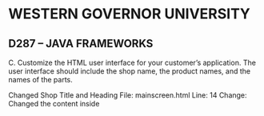 # WESTERN GOVERNOR UNIVERSITY 
## D287 – JAVA FRAMEWORKS

C.  Customize the HTML user interface for your customer’s application. The user interface should include the shop name, the product names, and the names of the parts.

Changed Shop Title and Heading
File: mainscreen.html
Line: 14
Change: Changed the content inside <title> tag from "My Bicycle Shop" to "Little Bit Better"
File: mainscreen.html
Line: 19
Change:  Change the content inside <h1> tag from "Shop" to "Little Bit Better"

Changed the Parts Section Heading and Added Parts
File: mainscreen.html
Line: 21
Change: Changed the content inside <h1> tag from "Parts" to "Components".
File: mainscreen.html
Lines: 30-34
Change: Added the parts: “CPU”, “Motherboard”, “RAM”, “Storage” and “Power Supply”

Changed the Products Section Heading and Added Products
File: mainscreen.html
Line: 56
Change: Changed the content inside <h2> tag from “Products” to “Devices”
File: mainscreen.html
Line: 70-74
Change: Added the products: “Work Station”, “Desktop”, “Laptop”, “Gaming PC” and “Smartphone”

Commited and pushed with message "Customized the mainscreen.html file for customer shop"



D.  Add an “About” page to the application to describe your chosen customer’s company to web viewers and include navigation to and from the “About” page and the main screen.

File: about.html
Line: Whole File
Change: Created a new file, describing the company and added button to navigate to main screen

File: AboutController.java
Line: Whole File
Change: Created a new controller to map the about URL to the template

File: mainscreen.html
Line: 75
Change: Added an “About Us” button to navigate to the about page

Committed and pushed with message "Added about page and buttons to navigate to and from the about page and main screen"



E.  Add a sample inventory appropriate for your chosen store to the application. You should have five parts and five products in your sample inventory and should not overwrite existing data in the database.

File: BootStrapData.java
Line: 35
Change: Added if statement to check if part and repository are both empty

File: BootStrapData.java
Line: 36-78
Change: Added 5 sample parts and 5 sample products

Commited and pushed with message "Added sample inventory with 5 parts and products"



F.  Add a “Buy Now” button to your product list. Your “Buy Now” button must meet each of the following parameters:
•  The “Buy Now” button must be next to the buttons that update and delete products.
•  The button should decrement the inventory of that product by one. It should not affect the inventory of any of the associated parts.
•  Display a message that indicates the success or failure of a purchase.

File: mainscreen.html
Line: 93
Change: Added a "Buy Now" button

File: BuyProductController.java
Line: Whole file
Change: Created a new controller to update and delete products

File: mainscreen.html
Line: 22-24
Change: Updated file to display the message that shows if the purchase was successful or not

Committed and pushed with message "Created buy now button that updates and deletes product and displays a message showing if purchase was successful or failed"



G.  Modify the parts to track maximum and minimum inventory by doing the following:
•  Add additional fields to the part entity for maximum and minimum inventory.
•  Modify the sample inventory to include the maximum and minimum fields.
•  Add to the InhousePartForm and OutsourcedPartForm forms additional text inputs for the inventory so the user can set the maximum and minimum values.
•  Rename the file the persistent storage is saved to.
•  Modify the code to enforce that the inventory is between or at the minimum and maximum value.

File: Parts.java
Line: 31-34
Change: Added fields for minimum and maximum inventory

File: Parts.java
Line: 44-58
Change: Updated the Part constructors to include minInv and maxInv

File: Parts.java
Line: 89-95
Change: Added getters and setters for minInv and maxInv

File: Parts.java
Line: 105
Change: Added a method to check if inventory is between min and max values

File: BootStrapData.java
Line: 41-74
Change: Added min and max inventory fields for parts of the sample inventory

File: InhousePartForm.html
Line: 24-28
Change: Added text input for minInv and maxInv

File: OuthousePartForm.html
Line: 25-29
Change: Added text input for minInv and maxInv

File: application.properties
Line: 6
Change: Renamed the database file to “task-G-completed”

File: AddInhousePartController.java
Line: 44-47
Change: Updated code to check if inventory value is between minimum and maximum values

File: AddOutsourcedPartController.java
Line: 45-48
Change: Updated code to check if inventory value is between minimum and maximum values 

Committed and pushed with message "Added fields for minimum and maximum inventory for parts, renamed database file and added method to ensure that inventory is between min and max values"



H.  Add validation for between or at the maximum and minimum fields. The validation must include the following:
•  Display error messages for low inventory when adding and updating parts if the inventory is less than the minimum number of parts.
•  Display error messages for low inventory when adding and updating products lowers the part inventory below the minimum.
•  Display error messages when adding and updating parts if the inventory is greater than the maximum.

File: AddInhousePartController.java
Line: 44-49
Change: Added error message when inventory goes below minimum inventory or above maximum inventory

File: AddOursourcedPartController.java
Line: 45-50
Change: Added error message when inventory goes below minimum inventory or above maximum inventory

File: EnufPartsValidator.java
Line: 36-55
Change: Added code to check if updating or adding the product will make the parts value go below the minimum value and an error message if it does

Committed and pushed with message "Added code to display error messages when inventory goes below minimum or maximum number of parts"



I.  Add at least two unit tests for the maximum and minimum fields to the PartTest class in the test package.



J.  Remove the class files for any unused validators in order to clean your code.



K.  Demonstrate professional communication in the content and presentation of your submission.
